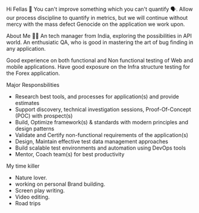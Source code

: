 Hi Fellas 👋
You can't improve something which you can't quantify 🗣️.
Allow our process discipline to quantify in metrics, but we will continue without mercy 
with the mass defect Genocide on the application we work upon.


About Me 👨‍💼
An tech manager from India, exploring the possibilities in API world.
An enthusiatic QA, who is good in mastering the art of bug finding in any application.

Good experience on both functional and Non functional testing of Web and mobile applications.
Have good exposure on the Infra structure testing for the Forex application.

Major Responsbilities
- Research best tools, and processes for application(s) and provide estimates
- Support discovery, technical investigation sessions, Proof-Of-Concept (POC) with prospect(s)
- Build, Optimize framework(s) & standards with modern principles and design patterns
- Validate and Certify non-functional requirements of the application(s)
- Design, Maintain effective test data management approaches
- Build scalable test environments and automation using DevOps tools
- Mentor, Coach team(s) for best productivity

My time killer
- Nature lover.
- working on personal Brand building.
- Screen play writing.
- Video editing.
- Road trips 




